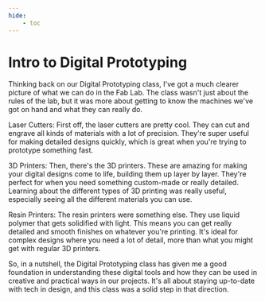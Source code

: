 ```yaml
---
hide:
    - toc
---
```


# Intro to Digital Prototyping

Thinking back on our Digital Prototyping class, I've got a much clearer picture of what we can do in the Fab Lab. The class wasn't just about the rules of the lab, but it was more about getting to know the machines we've got on hand and what they can really do.

Laser Cutters: First off, the laser cutters are pretty cool. They can cut and engrave all kinds of materials with a lot of precision. They're super useful for making detailed designs quickly, which is great when you're trying to prototype something fast.

3D Printers: Then, there's the 3D printers. These are amazing for making your digital designs come to life, building them up layer by layer. They're perfect for when you need something custom-made or really detailed. Learning about the different types of 3D printing was really useful, especially seeing all the different materials you can use.

Resin Printers: The resin printers were something else. They use liquid polymer that gets solidified with light. This means you can get really detailed and smooth finishes on whatever you're printing. It's ideal for complex designs where you need a lot of detail, more than what you might get with regular 3D printers.

So, in a nutshell, the Digital Prototyping class has given me a good foundation in understanding these digital tools and how they can be used in creative and practical ways in our projects. It's all about staying up-to-date with tech in design, and this class was a solid step in that direction.

